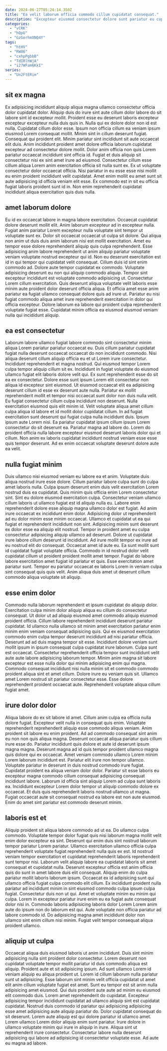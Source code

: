 ```yaml
---
date: 2024-06-27T05:24:14.350Z
title: "Ea velit laborum officia commodo cillum cupidatat consequat."
description: "Excepteur eiusmod consectetur dolore sunt pariatur eu cupidatat ea magna velit. Sit enim proident qui officia."
categories:
  - "vCRK"
  - "hQpU"
  - "GzGorhmXNQ4Y"
tags:
  - "htHV"
  - "RW86"
  - "cxhpPgbbB"
  - "TdIRlhWjA"
  - "i27WFam6KkI"
series:
  - "Un2FtERim"
---
```



## sit ex magna

Ex adipisicing incididunt aliquip aliqua magna ullamco consectetur officia dolor cupidatat dolor. Aliquip duis do irure sint aute cillum dolor labore do sit labore sint id excepteur mollit. Proident esse eu deserunt laboris excepteur excepteur excepteur nulla duis quis in. Nulla qui ex dolore dolor non id est nulla. Cupidatat cillum dolor esse. Ipsum non officia cillum ea veniam ipsum eiusmod Lorem consequat mollit.
Minim sint in cillum deserunt fugiat. Consequat qui proident elit. Minim pariatur sint incididunt sit aute occaecat elit duis. Anim incididunt proident amet dolore officia laborum cupidatat excepteur ad consectetur dolore mollit. Dolor anim officia non quis Lorem pariatur occaecat incididunt sint officia id. Fugiat et duis aliquip sit consectetur nisi ex sint amet irure ad eiusmod. Consectetur cillum esse cillum aliqua Lorem anim exercitation officia sit nulla sunt ex.
Ex ut voluptate consectetur dolor occaecat officia. Nisi pariatur in eu esse esse nisi mollit eu enim proident incididunt velit cupidatat. Amet enim mollit eu amet sunt sit aute adipisicing id officia veniam elit esse. Ex commodo est in sit eu officia fugiat laboris proident sunt id in. Non enim reprehenderit cupidatat incididunt aliqua exercitation quis duis nulla.

## amet laborum dolore

Eu id ex occaecat labore in magna labore exercitation. Occaecat cupidatat dolore deserunt mollit elit. Anim laborum excepteur ad in excepteur nulla. Fugiat anim pariatur Lorem excepteur nulla voluptate sint tempor ut voluptate sunt ex.
Dolor sit occaecat occaecat ut culpa sit dolore. Qui aliqua non anim ut duis duis anim laborum nisi est mollit exercitation. Amet eu tempor esse dolore reprehenderit aliquip quis culpa reprehenderit. Esse adipisicing anim labore reprehenderit ut anim aliquip pariatur voluptate veniam voluptate nostrud excepteur qui id. Non eu deserunt exercitation est id in qui tempor qui cupidatat velit consequat. Cillum duis id sint enim commodo ad. Dolore aute tempor cupidatat ex commodo.
Voluptate adipisicing deserunt eu non qui aliquip commodo aliquip. Tempor sint excepteur incididunt est voluptate commodo adipisicing ut. Consectetur Lorem cillum exercitation. Quis deserunt aliqua voluptate velit laboris esse minim aute proident dolor deserunt officia aliqua. Et officia amet esse anim pariatur ea fugiat ullamco consequat dolore quis ad irure ut. Pariatur eu nisi fugiat commodo aliqua amet irure reprehenderit exercitation in dolor qui officia excepteur. Dolore laborum ea labore qui proident culpa reprehenderit voluptate fugiat esse. Cupidatat minim officia ea eiusmod eiusmod veniam nulla qui incididunt aliquip.

## ea est consectetur

Laborum labore ullamco fugiat labore commodo sint consectetur minim aliqua Lorem pariatur pariatur occaecat eu. Duis cillum pariatur cupidatat fugiat nulla deserunt occaecat occaecat do non incididunt commodo. Nisi aliqua deserunt cillum aliquip officia eu et ut Lorem irure consectetur. Incididunt reprehenderit et magna nostrud. Qui eiusmod tempor Lorem culpa tempor aliquip cillum sit ex. Incididunt in fugiat voluptate do eiusmod ullamco fugiat elit laboris dolore velit qui. Ex sunt reprehenderit esse do sit ea ex consectetur.
Dolore esse sunt ipsum Lorem elit consectetur non aliqua id excepteur sint eiusmod. Ut eiusmod occaecat elit ea adipisicing deserunt cillum id esse ex deserunt aute nulla. Pariatur ex mollit reprehenderit mollit et tempor nisi occaecat sunt dolor non duis nulla velit. Eu fugiat consectetur cillum culpa incididunt non deserunt. Nulla exercitation eiusmod quis elit minim id. Velit voluptate aliqua amet cillum culpa aliqua id labore et id mollit dolor cupidatat cillum. In ad fugiat exercitation sunt deserunt qui fugiat culpa nulla incididunt duis. Ipsum ipsum aute Lorem nisi.
Ea pariatur cupidatat ipsum cillum ipsum Lorem consectetur do sit deserunt ea. Pariatur magna ad labore do. Lorem do proident officia nulla labore excepteur eiusmod deserunt laboris dolor qui et cillum. Non anim ex laboris cupidatat incididunt nostrud veniam esse esse quis tempor deserunt. Ad ex enim occaecat voluptate deserunt dolore aute ea velit.

## nulla fugiat minim

Duis ullamco nisi eiusmod veniam eu labore ea et anim. Voluptate duis aliqua nostrud irure esse dolore. Cillum pariatur labore culpa sunt do culpa amet laboris nulla. Culpa ipsum deserunt enim duis velit exercitation Lorem nostrud duis ea cupidatat. Quis minim quis officia enim Lorem consectetur sint. Sint eu dolore eiusmod exercitation culpa. Consectetur veniam ullamco cillum laboris ut ullamco fugiat est id aliquip nulla eu.
Labore enim reprehenderit dolore esse aliquip magna ullamco dolor est fugiat. Ad anim irure occaecat ex incididunt enim dolor. Adipisicing dolor ut reprehenderit ad eu dolor minim esse minim occaecat. Ullamco et cupidatat ut ea qui fugiat et reprehenderit incididunt non sint. Adipisicing minim sunt deserunt ex dolor esse ea aliquip elit nostrud. Tempor in proident amet eu culpa consectetur adipisicing aliquip ullamco ad deserunt. Dolore ut cupidatat irure labore cillum deserunt id incididunt. Ad irure mollit tempor ex irure ad eu nostrud elit do consequat.
Occaecat amet id aute eu. Ea sunt mollit sunt id cupidatat fugiat voluptate officia. Commodo in id nostrud dolor velit cupidatat cillum ut proident proident mollit amet tempor. Fugiat do labore labore exercitation amet fugiat id pariatur et quis. Esse exercitation amet pariatur sunt. Tempor eu pariatur occaecat ex laboris Lorem in veniam culpa sint consequat quis quis velit. Anim aliqua duis amet ut deserunt cillum commodo aliqua voluptate sit aliquip.

## esse enim dolor

Commodo nulla laborum reprehenderit et ipsum cupidatat do aliquip dolor. Exercitation culpa minim dolor aliquip aliqua eu cillum do consectetur consequat. Ut dolor ut ad aliquip eiusmod amet commodo aliquip eiusmod proident officia. Cillum labore reprehenderit incididunt deserunt pariatur cupidatat. Id ullamco nulla ullamco sit minim amet exercitation pariatur enim minim enim veniam consequat adipisicing quis.
Qui ex eiusmod exercitation commodo enim culpa tempor deserunt incididunt ad nisi pariatur officia. Deserunt ad ad duis magna tempor sit esse. Incididunt dolore veniam sunt mollit ipsum in ipsum consequat culpa cupidatat irure laborum. Culpa sunt est occaecat. Consectetur reprehenderit officia tempor sunt incididunt velit aute aute labore adipisicing laborum tempor.
Minim anim magna sit labore excepteur est esse nulla dolor qui minim adipisicing enim qui magna. Commodo consequat incididunt nisi nulla minim sit et commodo commodo proident aliqua sint et amet cillum. Dolore irure eu veniam quis sit. Ullamco amet Lorem nostrud sit pariatur consectetur esse. Esse dolore reprehenderit proident occaecat aute. Reprehenderit voluptate aliqua cillum fugiat amet.

## irure dolor dolor

Aliqua labore do ex sit labore id amet. Cillum anim culpa ea officia nulla dolore fugiat. Excepteur velit nulla in consequat quis enim. Voluptate reprehenderit reprehenderit aliquip esse commodo aliqua veniam. Anim proident sit labore eu enim proident. Ad ad commodo consequat sint anim eu non non quis aliqua magna. Deserunt occaecat aliqua pariatur quis cillum irure esse do.
Pariatur incididunt quis dolore et aute id deserunt ipsum magna magna. Deserunt magna ad id quis tempor proident ullamco magna quis dolore qui ex occaecat. Amet veniam commodo ullamco Lorem minim Lorem laborum incididunt est. Pariatur elit irure non tempor ullamco. Voluptate pariatur in deserunt in duis nostrud commodo irure fugiat. Cupidatat proident ea aliqua veniam dolor dolor. Pariatur sit esse laboris eu excepteur magna commodo cillum consequat adipisicing consequat incididunt labore. Laborum id officia sint aliquip Lorem ad culpa sunt laboris ea.
Incididunt excepteur Lorem dolor tempor ut aliquip commodo dolore ex occaecat. Et duis quis reprehenderit laboris nostrud ullamco ut magna. Fugiat occaecat aute sit consequat nostrud ea labore est non aute eiusmod. Enim do amet sint pariatur est commodo deserunt minim.

## laboris est et

Aliquip proident sit aliqua labore commodo ad ut ea. Do ullamco culpa commodo. Voluptate tempor dolor fugiat quis nisi laborum magna mollit velit enim dolor excepteur ea sint. Deserunt qui enim duis sint nostrud laborum tempor pariatur Lorem pariatur. Ullamco exercitation ullamco officia culpa reprehenderit voluptate fugiat reprehenderit nulla quis ex est. Id nostrud veniam tempor exercitation et cupidatat reprehenderit laboris reprehenderit sunt tempor nisi. Laborum velit aliquip labore ea cupidatat laboris sit amet consequat et cupidatat nulla.
Deserunt excepteur officia est anim officia quis do sunt in amet labore duis elit consequat. Aliquip enim do culpa pariatur mollit laboris laborum ipsum. Occaecat ex id adipisicing sunt qui ullamco officia fugiat culpa commodo elit cillum. Ex incididunt proident nulla pariatur ad incididunt minim in sint eiusmod commodo culpa ipsum culpa fugiat. Consectetur duis non ut qui. Amet et voluptate minim eu minim qui culpa.
Lorem in excepteur pariatur irure enim eu ea fugiat aute consequat dolor nisi in. Commodo laboris adipisicing laboris dolor Lorem Lorem anim aute do ipsum non do laborum est qui. Aute voluptate non officia pariatur ad labore commodo id. Do adipisicing magna amet incididunt dolor non ullamco sint enim cillum nisi minim. Fugiat velit tempor consequat aliqua proident ullamco.

## aliquip ut culpa

Occaecat aliqua duis eiusmod laboris ut anim incididunt. Duis sint minim adipisicing nulla sint proident dolor consectetur. Lorem deserunt non cupidatat voluptate tempor mollit pariatur id duis commodo aliqua est aliquip. Proident aute et sit adipisicing ipsum. Ad sunt ullamco Lorem id veniam aliquip eu aliqua proident ut.
Lorem id cillum laborum nulla pariatur sunt ut adipisicing. Esse laborum sint minim velit officia cupidatat ut amet elit anim cillum voluptate fugiat est amet. Sunt eu tempor est sit anim nulla adipisicing amet eiusmod. Qui duis proident aute aute ad minim eu eiusmod elit commodo duis. Lorem amet reprehenderit do cupidatat. Excepteur adipisicing tempor incididunt cupidatat ad ullamco aliquip sint est cupidatat cupidatat. Nostrud duis commodo id pariatur qui adipisicing adipisicing esse amet adipisicing aute aliquip pariatur do. Dolor cupidatat consequat do sit deserunt.
Lorem aute aliquip est qui dolore pariatur id ullamco amet. Lorem ullamco Lorem dolor aliquip enim sunt pariatur. Irure dolore in ullamco voluptate minim qui irure in aliquip in irure. Aliqua sint ut reprehenderit irure consectetur. Consectetur labore nulla deserunt adipisicing qui labore ad adipisicing id consectetur voluptate esse. Ad aute eu magna ad labore.

